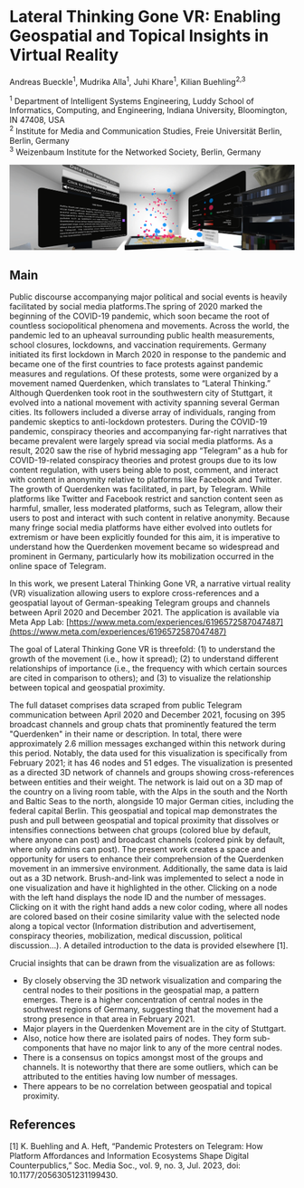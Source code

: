 # Lateral Thinking Gone VR: Enabling Geospatial and Topical Insights in Virtual Reality
Andreas Bueckle<sup>1</sup>, Mudrika Alla<sup>1</sup>, Juhi Khare<sup>1</sup>, Kilian Buehling<sup>2,3</sup>

<sup>1</sup> Department of Intelligent Systems Engineering, Luddy School of Informatics, Computing, and Engineering, Indiana University, Bloomington, IN 47408, USA\
<sup>2</sup> Institute for Media and Communication Studies, Freie Universität Berlin, Berlin, Germany\
<sup>3</sup> Weizenbaum Institute for the Networked Society, Berlin, Germany

<img src="images/hero.png">

## Main

Public discourse accompanying major political and social events is heavily facilitated by social media platforms.The spring of 2020 marked the beginning of the COVID-19 pandemic, which soon became the root of countless sociopolitical phenomena and movements. Across the world, the pandemic led to an upheaval surrounding public health measurements, school closures, lockdowns, and vaccination requirements. Germany initiated its first lockdown in March 2020 in response to the pandemic and became one of the first countries to face protests against pandemic measures and regulations. Of these protests, some were organized by a movement named Querdenken, which translates to “Lateral Thinking.” Although Querdenken took root in the southwestern city of Stuttgart, it evolved into a national movement with activity spanning several German cities. Its followers included a diverse array of individuals, ranging from pandemic skeptics to anti-lockdown protesters. During the COVID-19 pandemic, conspiracy theories and accompanying far-right narratives that became prevalent were largely spread via social media platforms. As a result, 2020 saw the rise of hybrid messaging app “Telegram” as a hub for COVID-19-related conspiracy theories and protest groups due to its low content regulation, with users being able to post, comment, and interact with content in anonymity relative to platforms like Facebook and Twitter. The growth of Querdenken was facilitated, in part, by Telegram. While platforms like Twitter and Facebook restrict and sanction content seen as harmful, smaller, less moderated platforms, such as Telegram, allow their users to post and interact with such content in relative anonymity. Because many fringe social media platforms have either evolved into outlets for extremism or have been explicitly founded for this aim, it is imperative to understand how the Querdenken movement became so widespread and prominent in Germany, particularly how its mobilization occurred in the online space of Telegram. 

In this work, we present Lateral Thinking Gone VR, a narrative virtual reality (VR) visualization allowing users to explore cross-references and a geospatial layout of German-speaking Telegram groups and channels between April 2020 and December 2021. The application is available via Meta App Lab: [https://www.meta.com/experiences/6196572587047487](https://www.meta.com/experiences/6196572587047487)

The goal of Lateral Thinking Gone VR is threefold: (1) to understand the growth of the movement (i.e., how it spread); (2) to understand different relationships of importance (i.e., the frequency with which certain sources are cited in comparison to others); and (3) to visualize the relationship between topical and geospatial proximity. 

The full dataset comprises data scraped from public Telegram communication between April 2020 and December 2021, focusing on 395 broadcast channels and group chats that prominently featured the term "Querdenken" in their name or description. In total, there were approximately 2.6 million messages exchanged within this network during this period. Notably, the data used for this visualization is specifically from February 2021; it has 46 nodes and 51 edges. The visualization is presented as a directed 3D network of channels and groups showing cross-references between entities and their weight. The network is laid out on a 3D map of the country on a living room table, with the Alps in the south and the North and Baltic Seas to the north, alongside 10 major German cities, including the federal capital Berlin. This geospatial and topical map demonstrates the push and pull between geospatial and topical proximity that dissolves or intensifies connections between chat groups (colored blue by default, where anyone can post) and broadcast channels (colored pink by default, where only admins can post). The present work creates a space and opportunity for users to enhance their comprehension of the Querdenken movement in an immersive environment. Additionally, the same data is laid out as a 3D network. Brush-and-link was implemented to select a node in one visualization and have it highlighted in the other. Clicking on a node with the left hand displays the node ID and the number of messages. Clicking on it with the right hand adds a new color coding, where all nodes are colored based on their cosine similarity value with the selected node along a topical vector (Information distribution and advertisement, conspiracy theories, mobilization, medical discussion, political discussion…). A detailed introduction to the data is provided elsewhere [1]. 

Crucial insights that can be drawn from the visualization are as follows:
 - By closely observing the 3D network visualization and comparing the central nodes to their positions in the geospatial map, a pattern emerges. There is a higher concentration of central nodes in the southwest regions of Germany, suggesting that the movement had a strong presence in that area in February 2021. 
 - Major players in the Querdenken Movement are in the city of Stuttgart.
 - Also, notice how there are isolated pairs of nodes. They form sub-components that have no major link to any of the more central nodes. 
 - There is a consensus on topics amongst most of the groups and channels. It is noteworthy that there are some outliers, which can be attributed to the entities having low number of messages.
 - There appears to be no correlation between geospatial and topical proximity. 

## References
[1]	K. Buehling and A. Heft, “Pandemic Protesters on Telegram: How Platform Affordances and Information Ecosystems Shape Digital Counterpublics,” Soc. Media Soc., vol. 9, no. 3, Jul. 2023, doi: 10.1177/20563051231199430.

